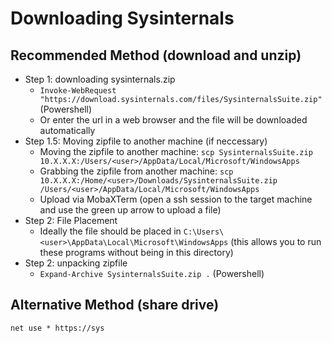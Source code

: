 # Downloading Sysinternals

## Recommended Method (download and unzip)

- Step 1: downloading sysinternals.zip
  - `Invoke-WebRequest "https://download.sysinternals.com/files/SysinternalsSuite.zip"` (Powershell)
  - Or enter the url in a web browser and the file will be downloaded automatically
- Step 1.5: Moving zipfile to another machine (if neccessary)
  - Moving the zipfile to another machine: `scp SysinternalsSuite.zip 10.X.X.X:/Users/<user>/AppData/Local/Microsoft/WindowsApps`
  - Grabbing the zipfile from another machine: `scp 10.X.X.X:/Home/<user>/Downloads/SysinternalsSuite.zip /Users/<user>/AppData/Local/Microsoft/WindowsApps`
  - Upload via MobaXTerm (open a ssh session to the target machine and use the green up arrow to upload a file)
- Step 2: File Placement
  - Ideally the file should be placed in `C:\Users\<user>\AppData\Local\Microsoft\WindowsApps` (this allows you to run these programs without being in this directory)
- Step 2: unpacking zipfile
  - `Expand-Archive SysinternalsSuite.zip .` (Powershell)

## Alternative Method (share drive)

```
net use * https://sys
```
